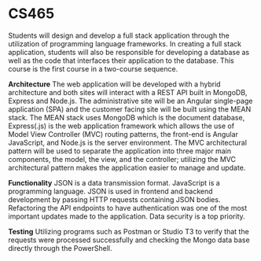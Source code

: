 # CS465

Students will design and develop a full stack application through the utilization of programming language frameworks. In creating a full stack application, students will also be responsible for developing a database as well as the code that interfaces their application to the database. This course is the first course in a two-course sequence.

**Architecture**
The web application will be developed with a hybrid architecture and both sites will interact with a REST API built in MongoDB, Express and Node.js. The administrative site will be an Angular single-page application (SPA) and the customer facing site will be built using the MEAN stack. The MEAN stack uses MongoDB which is the document database, Express(.js) is the web application framework which allows the use of Model View Controller (MVC) routing patterns, the front-end is Angular JavaScript, and Node.js is the server environment. The MVC architectural pattern will be used to separate the application into three major main components, the model, the view, and the controller; utilizing the MVC architectural pattern makes the application easier to manage and update. 

**Functionality** 
JSON is a data transmission format. JavaScript is a programming language. JSON is used in frontend and backend development by passing HTTP requests containing JSON bodies.
Refactoring the API endpoints to have authentication was one of the most important updates made to the application. Data security is a top priority. 

**Testing**
Utilizing programs such as Postman or Studio T3 to verify that the requests were processed successfully and checking the Mongo data base directly through the PowerShell. 

 


